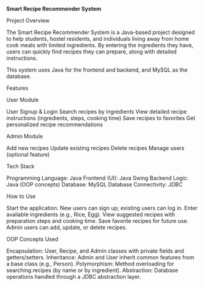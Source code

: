 **Smart Recipe Recommender System**

Project Overview

The Smart Recipe Recommender System is a Java-based project designed to help students, hostel residents, and individuals living away from home cook meals with limited ingredients.
By entering the ingredients they have, users can quickly find recipes they can prepare, along with detailed instructions.

This system uses Java for the frontend and backend, and MySQL as the database.
  
Features 
   
User Module

User Signup & Login 
Search recipes by ingredients
View detailed recipe instructions (ingredients, steps, cooking time)
Save recipes to favorites
Get personalized recipe recommendations

Admin Module

Add new recipes
Update existing recipes
Delete recipes
Manage users (optional feature)

Tech Stack 

Programming Language: Java
Frontend (UI): Java Swing
Backend Logic: Java (OOP concepts)
Database: MySQL
Database Connectivity: JDBC

How to Use

Start the application.
New users can sign up; existing users can log in.
Enter available ingredients (e.g., Rice, Egg).
View suggested recipes with preparation steps and cooking time.
Save favorite recipes for future use.
Admin users can add, update, or delete recipes.

OOP Concepts Used

Encapsulation: User, Recipe, and Admin classes with private fields and getters/setters.
Inheritance: Admin and User inherit common features from a base class (e.g., Person).
Polymorphism: Method overloading for searching recipes (by name or by ingredient).
Abstraction: Database operations handled through a JDBC abstraction layer.

